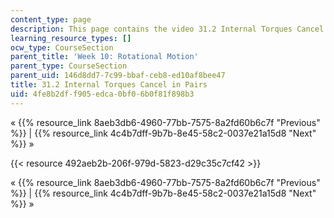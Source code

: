 ```yaml
---
content_type: page
description: This page contains the video 31.2 Internal Torques Cancel in Pairs.
learning_resource_types: []
ocw_type: CourseSection
parent_title: 'Week 10: Rotational Motion'
parent_type: CourseSection
parent_uid: 146d8dd7-7c99-bbaf-ceb8-ed10af8bee47
title: 31.2 Internal Torques Cancel in Pairs
uid: 4fe8b2df-f905-edca-0bf0-6b0f81f898b3
---
```


« {{% resource_link 8aeb3db6-4960-77bb-7575-8a2fd60b6c7f "Previous" %}} | {{% resource_link 4c4b7dff-9b7b-8e45-58c2-0037e21a15d8 "Next" %}} »

{{< resource 492aeb2b-206f-979d-5823-d29c35c7cf42 >}}

« {{% resource_link 8aeb3db6-4960-77bb-7575-8a2fd60b6c7f "Previous" %}} | {{% resource_link 4c4b7dff-9b7b-8e45-58c2-0037e21a15d8 "Next" %}} »